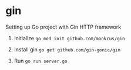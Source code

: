# gin
Setting up Go project with  Gin HTTP framework

1. Initialize `go mod init github.com/monkrus/gin`

2. Install gin `go get github.com/gin-gonic/gin`

3. Run `go run server.go`

